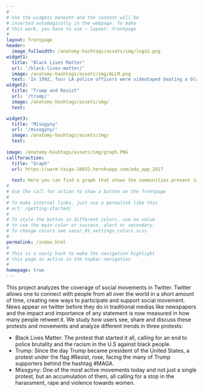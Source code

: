 ```yaml
---
#
# Use the widgets beneath and the content will be
# inserted automagically in the webpage. To make
# this work, you have to use › layout: frontpage
#
layout: frontpage
header:
  image_fullwidth: /anatomy-hashtags/assets/img/logo2.png
widget1:
  title: "Black Lives Matter"
  url: '/black-lives-matter/'
  image: /anatomy-hashtags/assets/img/ALLM.png
  text: 'In 1992, four LA police officers were videotaped beating a black man named Rodney King. Their later acquittal instigated riots, lootings, arsons, and civil disturbances in what is now known as the 1992 Rodney King riots, but these events did not result in a social movement . However, in summer 2013, the death of Trayvon Martin and the acquittal of his killer provoked the birth of Black Lives Matter, a protest that spread throughout all US and is known all over  the world. What made the difference between the two events? Social media. Black Lives Matter supposed the consolidation of a new form of protest: Hashtag activism.'
widget2:
  title: "Trump and Resist"
  url: '/trump/'
  image: /anatomy-hashtags/assets/img/
  text:

widget3:
  title: "Misogyny"
  url: '/misogyny/'
  image: /anatomy-hashtags/assets/img/
  text: 
  
image: /anatomy-hashtags/assets/img/graph.PNG
callforaction:
  title: "Graph"
  url: https://warm-taiga-10032.herokuapp.com/ada_app_2017
  
  text: Here you can find a graph that shows the communities present in each protest and all the plots presented in the analysis.
#
# Use the call for action to show a button on the frontpage
#
# To make internal links, just use a permalink like this
# url: /getting-started/
#
# To style the button in different colors, use no value
# to use the main color or success, alert or secondary.
# To change colors see sass/_01_settings_colors.scss
#
permalink: /index.html
#
# This is a nasty hack to make the navigation highlight
# this page as active in the topbar navigation
#
homepage: true
---
```


This project analyzes the coverage of social movements in Twitter. Twitter allows one to connect with people from all over the world in a short amount of time, creating new ways to participate and support social movement. News appear on twitter before they do in traditional medias like newspapers and the impact and importance of any statement is now measured in how many people retweet it. We study how users see, share and discuss these protests and movements and analyze different trends in three protests:

* Black Lives Matter:  The protest that started it all, calling for an end to police brutality and the racism in the U.S against black people.
* Trump: Since the day Trump became president of the United States, a protest under the flag #Resist, rose, facing the many of Trump supporters behind the hashtag #MAGA.
* Misogyny: One of the most active movements today and not just a single protest, but an accumulation of them, all calling for a stop in the harassment, rape and violence towards women.
